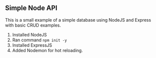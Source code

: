 ## Simple Node API
This is a small example of a simple database using NodeJS and Express with basic CRUD examples.


1. Installed NodeJS
2. Ran command `npm init -y`
3. Installed ExpressJS
4. Added Nodemon for hot reloading.
